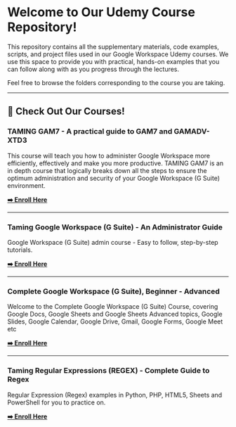# Welcome to Our Udemy Course Repository!

This repository contains all the supplementary materials, code examples, scripts, and project files used in our Google Workspace Udemy courses. We use this space to provide you with practical, hands-on examples that you can follow along with as you progress through the lectures.

Feel free to browse the folders corresponding to the course you are taking.

---

## 🚀 Check Out Our Courses!

### TAMING GAM7 - A practical guide to GAM7 and GAMADV-XTD3

This course will teach you how to administer Google Workspace more efficiently, effectively and make you more productive. TAMING GAM7 is an in depth course that logically breaks down all the steps to ensure the optimum administration and security of your Google Workspace (G Suite) environment.

**[➡️ Enroll Here](https://taming.tech/GAMCourse)**

---

### Taming Google Workspace (G Suite) - An Administrator Guide

Google Workspace (G Suite) admin course - Easy to follow, step-by-step tutorials.

**[➡️ Enroll Here](https://taming.tech/GoogleWorkspaceAdmin)**

---

### Complete Google Workspace (G Suite), Beginner - Advanced

Welcome to the Complete Google Workspace (G Suite) Course, covering Google Docs, Google Sheets and Google Sheets Advanced topics, Google Slides, Google Calendar, Google Drive, Gmail, Google Forms, Google Meet etc

**[➡️ Enroll Here](https://taming.tech/TheCompleteWorkspaceCourse)**

---

### Taming Regular Expressions (REGEX) - Complete Guide to Regex

Regular Expression (Regex) examples in Python, PHP, HTML5, Sheets and PowerShell for you to practice on.

**[➡️ Enroll Here](https://taming.tech/TamingRegexCourse)**
